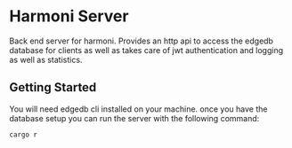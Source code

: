 # Harmoni Server

Back end server for harmoni. 
Provides an http api to access the edgedb database for clients as well as takes care of jwt authentication and logging as well as statistics. 

## Getting Started

You will need edgedb cli installed on your machine.
once you have the database setup you can run the server with the following command:
```bash
cargo r
```